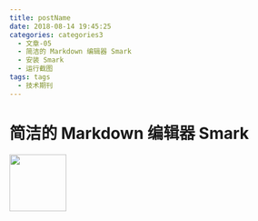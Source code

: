 ```yaml
---
title: postName
date: 2018-08-14 19:45:25
categories: categories3
  - 文章-05
  - 简洁的 Markdown 编辑器 Smark
  - 安装 Smark
  - 运行截图
tags: tags
  - 技术期刊
---
```


# 简洁的 Markdown 编辑器 Smark

<p><img align="left" src="https://raw.githubusercontent.com/elerao/Smark/master/README/logo.png" width="100"></p>

